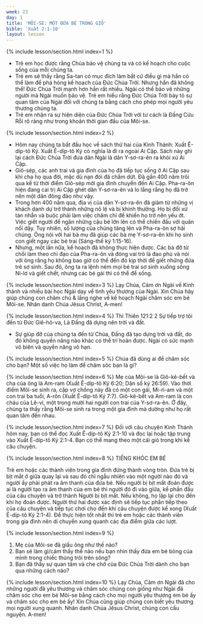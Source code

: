 ```yaml
---
week: 23
day: 1
title: 'MÔI-SE: MỘT ĐỨA BÉ TRONG GIỎ'
bible: 'Xuất 2:1-10'
layout: lesson
---
```



{% include lesson/section.html index=1 %}
- Trẻ em học được rằng Chúa bảo vệ chúng ta và có kế hoạch cho cuộc sống của mỗi chúng ta.
- Trẻ em sẽ thấy rằng Sa-tan có mục đích làm bất cứ điều gì mà hắn có thể làm để phá hỏng kế hoạch của Đức Chúa Trời. Nhưng hắn đã không thể! Đức Chúa Trời mạnh hơn hắn rất nhiều. Ngài có thể bảo vệ những người mà Ngài muốn bảo vệ. Trẻ em hiểu rằng Đức Chúa Trời bày tỏ sự quan tâm của Ngài đối với chúng ta bằng cách cho phép mọi người yêu thương chúng ta.
- Trẻ em nhận ra sự hiện diện của Đức Chúa Trời với tư cách là Đấng Cứu Rỗi rõ ràng như trong khoản thời gian đầu của Môi-se.


{% include lesson/section.html index=2 %}
- Hôm nay chúng ta bắt đầu học về sách thứ hai của Kinh Thánh: Xuất Ê-díp-tô Ký. Xuất Ê-díp-tô Ký có nghĩa là đi ra ngoài Ai Cập. Sách này ghi lại cách Đức Chúa Trời đưa dân Ngài là dân Y-sơ-ra-ên ra khỏi xứ Ai Cập.
- Giô-sép, các anh trai và gia đình của họ đã tiếp tục sống ở Ai Cập sau khi cha họ qua đời, mặc dù nạn đói đã chấm dứt. Đã gần 400 năm trôi qua kể từ thời điểm Giô-sép mời gia đình chuyển đến Ai Cập. Pha-ra-ôn hiện đang cai trị Ai Cập ghét dân Y-sơ-ra-ên và lo lắng rằng họ đã trở nên một dân đông đảo như vậy.
- Trong hơn 400 năm qua, địa vị của dân Y-sơ-ra-ên đã giảm từ những vị khách danh dự trở thành những nô lệ và bị khinh thường. Họ bị đối xử tàn nhẫn và buộc phải làm việc chăm chỉ để khiến họ trở nên yếu ớt. Việc giết người để ngăn những cậu bé lớn lên có thể chiến đấu với quân nổi dậy. Tuy nhiên, số lượng của chúng tăng lên và Pha-ra-ôn sợ hãi chúng. Ông nói với hai bà mụ đã giúp các bà mẹ Y-sơ-ra-ên khi họ sinh con giết ngay các bé trai (Sáng-thế ký 1:15-16).
- Nhưng, một lần nữa, kế hoạch đã không thực hiện được. Các bà đỡ từ chối làm theo chỉ đạo của Pha-ra-ôn và đóng vai trò là đao phủ và nói với ông rằng họ không bao giờ có thể đến đó kịp thời để giết những đứa trẻ sơ sinh. Sau đó, ông ta ra lệnh ném mọi bé trai sơ sinh xuống sông Ni-lơ và giết chết, nhưng các bé gái thì có thể để sống.


{% include lesson/section.html index=3 %}
Lạy Chúa, Cảm ơn Ngài về Kinh thánh và nhiều bài học Ngài dạy về tình yêu thương của Ngài. Xin Chúa hãy giúp chúng con chăm chú & lắng nghe về kế hoạch Ngài chăm sóc em bé Môi-se. Nhân danh Chúa Jêsus Christ, A-men!



{% include lesson/section.html index=4 %}
Thi Thiên 121:2
2 Sự tiếp trợ tôi đến từ Đức Giê-hô-va, Là Đấng đã dựng nên trời và đất.

- Sự giúp đỡ của chúng ta đến từ Chúa, Đấng đã tạo dựng trời và đất, do đó không quyền năng nào khác có thể trì hoãn được. Ngài có sức mạnh vô biên và quyền năng vô hạn.


{% include lesson/section.html index=5 %}
Chúa đã dùng ai để chăm sóc cho bạn?
Một số việc họ làm để chăm sóc bạn là gì?


{% include lesson/section.html index=6 %}
Mẹ của Môi-se là Giô-kê-bết và cha của ông là Am-ram (Xuất Ê-díp-tô Ký 6:20; Dân số ký 26:59). Vào thời điểm Môi-se sinh ra, cặp vợ chồng này đã có một con gái, Mi-ri-am và một con trai ba tuổi, A-rôn (Xuất Ê-díp-tô Ký 7:7). Giô-kê-bết và Am-ram là con cháu của Lê-vi, một trong mười hai người con trai của Y-sơ-ra-ên. Ở đây, chúng ta thấy rằng Môi-se sinh ra trong một gia đình mà dường như họ rất quan tâm đến nhau.


{% include lesson/section.html index=7 %}
Đối với câu chuyện Kinh Thánh hôm nay, bạn có thể đọc Xuất Ê-díp-tô Ký 2:1-10 và đọc lại hoặc tập trung vào Xuất Ê-díp-tô Ký 2:1-4. Bạn có thể mang theo một cái giỏ trong khi kể câu chuyện.


{% include lesson/section.html index=8 %}
TIẾNG KHÓC EM BÉ

Trẻ em hoặc các thành viên trong gia đình đứng thành vòng tròn. Đứa trẻ bị bịt mắt ở giữa quay lại và sau đó chỉ ngẫu nhiên vào một người nào đó và người ấy phải phát ra âm thanh của đứa bé. Nếu người bị bịt mắt đoán được ai là người tạo ra âm thanh của em bé thì người đó đi vào giữa, kể phần đầu của câu chuyện và trở thành Người bị bịt mắt. Nếu không, họ lặp lại cho đến khi họ đoán được. Người thứ hai được xác định sẽ tiếp tục phần tiếp theo của câu chuyện và tiếp tục chơi cho đến khi câu chuyện được kể xong (Xuất Ê-díp-tô Ký 2:1-4). Để thực hiện tốt nhất thì trẻ em hoặc các thành viên trong gia đình nên di chuyển xung quanh các địa điểm giữa các lượt.


{% include lesson/section.html index=9 %}
1. Mẹ của Môi-se đã giấu ông như thế nào?
2. Bạn sẽ làm gì/cảm thấy thế nào nếu bạn nhìn thấy đứa em bé bỏng của mình trong chiếc thúng trôi trên sông?
3. Bạn đã thấy sự quan tâm và che chở của Đức Chúa Trời dành cho bạn qua những cách nào?


{% include lesson/section.html index=10 %}
 Lạy Chúa, Cảm ơn Ngài đã cho những người đã yêu thương và chăm sóc chúng con giống như Ngài đã chăm sóc cho em bé Môi-se bằng cách cho mọi người yêu thương em bé ấy và chăm sóc cho em bé ấy! Xin Chúa cũng giúp chúng con biết yêu thương mọi người xung quanh. Nhân danh Chúa Jêsus Christ, chúng con cầu nguyện. A-men!
